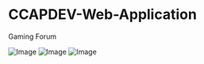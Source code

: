 # CCAPDEV-Web-Application
Gaming Forum

![Image](https://github.com/user-attachments/assets/fb542392-c940-4419-b38e-569e0af5aaad)
![Image](https://github.com/user-attachments/assets/41108e0a-c25e-4ed2-9ea2-195430b4ffee)
![Image](https://github.com/user-attachments/assets/c44d81e0-cd99-4c07-81f7-9937040ca17b)

